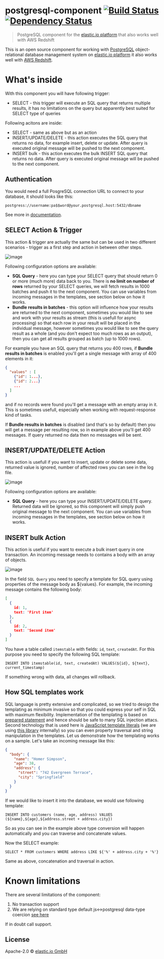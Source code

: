 # postgresql-component [![Build Status](https://travis-ci.org/elasticio/postgresql-component.svg?branch=master)](https://travis-ci.org/elasticio/postgresql-component) [![Dependency Status][daviddm-image]][daviddm-url]

> PostgreSQL component for the [elastic.io platform](http://www.elastic.io) that also works well with AWS Redshift

This is an open source component for working with [PostgreSQL](https://en.wikipedia.org/wiki/PostgreSQL) object-relational database management system on [elastic.io platform](http://www.elastic.io "elastic.io platform") it also works well with [AWS Redshift](https://aws.amazon.com/redshift/).

# What's inside

With this component you will have following trigger:
 * SELECT - this trigger will execute an SQL query that returns multiple results, it has no limitations on the query but apparently best suited for SELECT type of queries

Following acitons are inside:
 * SELECT - same as above but as an action
 * INSERT/UPDATE/DELETE - this action executes the SQL query that returns no data, for example insert, delete or update. After query is executed original message will be pushed to the next component.
 * INSERT bulk - this action executes the bulk INSERT SQL query that returns no data. After query is executed original message will be pushed to the next component.

## Authentication

You would need a full PosgreSQL connection URL to connect to your database, it should looks like this:

```
postgress://username:pa$$word@your.postgresql.host:5432/dbname
```

See more in [documentation](https://www.postgresql.org/docs/current/static/libpq-connect.html#LIBPQ-CONNSTRING).

## SELECT Action & Trigger

This action & trigger are actually the same but can be used in two different scenarios - trigger as a first step and action in between other steps.

![image](https://cloud.githubusercontent.com/assets/56208/21964885/84f528d6-db54-11e6-94ee-ecfb6d5fbef0.png)

Following configuration options are available:
 * **SQL Query** - here you can type your SELECT query that should return 0 or more (much more) data back to you. There is **no limit on number of rows** returned by your SELECT queries, we will fetch results in 1000 batches and push it to the next component. You can use variables from incoming messages in the templates, see section below on how it works.
 * **Bundle results in batches** - this option will influence how your results are returned to the next component, sometimes you would like to see and work with your results as stream (this is usefull for async processing) so that each row in your result will be placed in the individual message, however sometimes you would like to see the query result as a whole (and you don't expect too much rows as an output), then you can get all results grouped as batch (up to 1000 rows).

For example you have an SQL query that returns you 400 rows, if **Bundle results in batches** is enabled you'll get a single message with array of 400 elements in it:

```json
{
  "values" : [
    {"id": 1...},
    {"id": 2...}
    ...
  ]
}
```

and if no records were found you'll get a message with an empty array in it. This is sometimes usefull, especially when working with request-response kind of tasks.

If **Bundle results in batches** is disabled (and that's so by default) then you will get a message per resulting row, so in example above you'll get 400 messages. If query returned no data then no messages will be sent.

## INSERT/UPDATE/DELETE Action

This action is usefull if you want to insert, update or delete some data, returned value is ignored, number of affected rows you can see in the log file.

![image](https://cloud.githubusercontent.com/assets/56208/21964863/3dd48dde-db54-11e6-81db-41b38d7cb2bd.png)

Following configuration options are available:
 * **SQL Query** - here you can type your INSERT/UPDATE/DELETE query. Returned data will be ignored, so this component will simply push original message to the next component. You can use variables from incoming messages in the templates, see section below on how it works.

## INSERT bulk Action

This action is useful if you want to execute a bulk insert query in one transaction. An incoming message needs to contains a body with an array of objects.

![image](https://user-images.githubusercontent.com/16806832/51680081-79093b80-1fe9-11e9-8a1e-b0bed65078cf.png)

In the field `SQL Query` you need to specify a template for SQL query using properties of the message body as ${values}.
For example, the incoming message contains the following body:
```json
[
  {
    id: 1,
    text: 'First item'
  },
  {
    id: 2,
    text: 'Second item'
  }
]
```
You have a table called `itemstable` with fields: `id`, `text`, `createdAt`.
For this purpose you need to specify the following SQL template:
```$sql
INSERT INTO itemstable(id, text, createdAt) VALUES(${id}, ${text}, current_timestamp)
```
If something wrong with data, all changes will rollback.

## How SQL templates work

SQL language is pretty extensive and complicated, so we tried to design the templating as minimum invasive so that you could express your self in SQL with maximum flexibility. Implementation of the templating is based on [prepared statement](https://www.postgresql.org/docs/9.3/static/sql-prepare.html) and hence should be safe to many SQL injection attacs. Second technology that is used here is [JavaScript template literals](https://developer.mozilla.org/en-US/docs/Web/JavaScript/Reference/Template_literals#Expression_interpolation) (we are using [this library](https://github.com/felixfbecker/node-sql-template-strings) internally) so you can even property traversal and string manipulation in the templates. Let us demonstrate how the templating works on a sample. Let's take an incoming message like this:

```json
{
  "body": {
    "name": "Homer Simpson",
    "age": 38,
    "address": {
      "street": "742 Evergreen Terrace",
      "city": "Springfield"
    }
  }
}
```

If we would like to insert it into the database, we would use following template:

```
INSERT INTO customers (name, age, address) VALUES (${name},${age},${address.street + address.city})
```

So as you can see in the example above type conversion will happen automatically and you can traverse and concatenate values.

Now the SELECT example:

```
SELECT * FROM customers WHERE address LIKE ${'%' + address.city + '%'}
```
Same as above, concatenation and traversal in action.

# Known limitations

There are several limitations of the component:

1. No transaction support
1. We are relying on standard type default js<->postgresql data-type coercion [see here](https://github.com/brianc/node-postgres#features)

If in doubt call support.

## License

Apache-2.0 © [elastic.io GmbH](http://elastic.io)


[travis-image]: https://travis-ci.org/elasticio/postgresql-component.svg?branch=master
[travis-url]: https://travis-ci.org/elasticio/postgresql-component
[daviddm-image]: https://david-dm.org/elasticio/postgresql-component.svg?theme=shields.io
[daviddm-url]: https://david-dm.org/elasticio/postgresql-component
